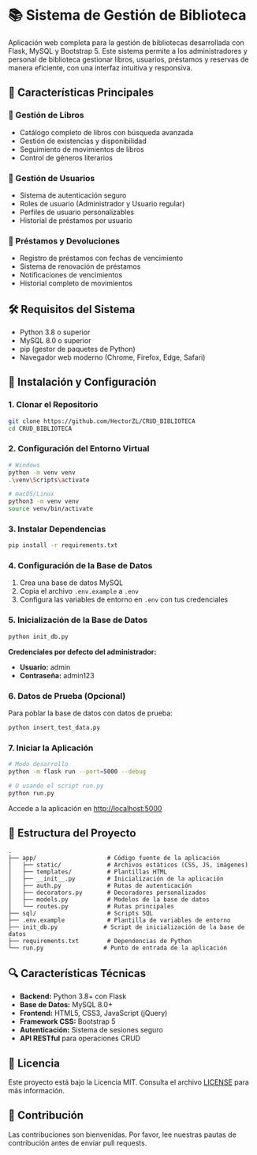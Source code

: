 # 📚 Sistema de Gestión de Biblioteca

Aplicación web completa para la gestión de bibliotecas desarrollada con Flask, MySQL y Bootstrap 5. Este sistema permite a los administradores y personal de biblioteca gestionar libros, usuarios, préstamos y reservas de manera eficiente, con una interfaz intuitiva y responsiva.

## 🌟 Características Principales

### 📖 Gestión de Libros
- Catálogo completo de libros con búsqueda avanzada
- Gestión de existencias y disponibilidad
- Seguimiento de movimientos de libros
- Control de géneros literarios

### 👥 Gestión de Usuarios
- Sistema de autenticación seguro
- Roles de usuario (Administrador y Usuario regular)
- Perfiles de usuario personalizables
- Historial de préstamos por usuario

### 🔄 Préstamos y Devoluciones
- Registro de préstamos con fechas de vencimiento
- Sistema de renovación de préstamos
- Notificaciones de vencimientos
- Historial completo de movimientos



## 🛠️ Requisitos del Sistema

- Python 3.8 o superior
- MySQL 8.0 o superior
- pip (gestor de paquetes de Python)
- Navegador web moderno (Chrome, Firefox, Edge, Safari)

## 🚀 Instalación y Configuración

### 1. Clonar el Repositorio
```bash
git clone https://github.com/HectorZL/CRUD_BIBLIOTECA
cd CRUD_BIBLIOTECA
```

### 2. Configuración del Entorno Virtual
```bash
# Windows
python -m venv venv
.\venv\Scripts\activate

# macOS/Linux
python3 -m venv venv
source venv/bin/activate
```

### 3. Instalar Dependencias
```bash
pip install -r requirements.txt
```

### 4. Configuración de la Base de Datos
1. Crea una base de datos MySQL
2. Copia el archivo `.env.example` a `.env`
3. Configura las variables de entorno en `.env` con tus credenciales

### 5. Inicialización de la Base de Datos
```bash
python init_db.py
```

**Credenciales por defecto del administrador:**
- **Usuario:** admin
- **Contraseña:** admin123

### 6. Datos de Prueba (Opcional)
Para poblar la base de datos con datos de prueba:
```bash
python insert_test_data.py
```

### 7. Iniciar la Aplicación
```bash
# Modo desarrollo
python -m flask run --port=5000 --debug

# O usando el script run.py
python run.py
```

Accede a la aplicación en [http://localhost:5000](http://localhost:5000)

## 📂 Estructura del Proyecto

```
.
├── app/                    # Código fuente de la aplicación
│   ├── static/             # Archivos estáticos (CSS, JS, imágenes)
│   ├── templates/          # Plantillas HTML
│   ├── __init__.py         # Inicialización de la aplicación
│   ├── auth.py             # Rutas de autenticación
│   ├── decorators.py       # Decoradores personalizados
│   ├── models.py           # Modelos de la base de datos
│   └── routes.py           # Rutas principales
├── sql/                    # Scripts SQL
├── .env.example            # Plantilla de variables de entorno
├── init_db.py             # Script de inicialización de la base de datos
├── requirements.txt        # Dependencias de Python
└── run.py                 # Punto de entrada de la aplicación
```

## 🔍 Características Técnicas

- **Backend:** Python 3.8+ con Flask
- **Base de Datos:** MySQL 8.0+
- **Frontend:** HTML5, CSS3, JavaScript (jQuery)
- **Framework CSS:** Bootstrap 5
- **Autenticación:** Sistema de sesiones seguro
- **API RESTful** para operaciones CRUD

## 📝 Licencia

Este proyecto está bajo la Licencia MIT. Consulta el archivo [LICENSE](LICENSE) para más información.

## 🤝 Contribución

Las contribuciones son bienvenidas. Por favor, lee nuestras pautas de contribución antes de enviar pull requests.



